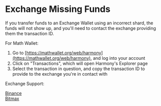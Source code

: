 # Exchange Missing Funds

If you transfer funds to an Exchange Wallet using an incorrect shard, the funds will not show up, and you'll need to contact the exchange providing them the transaction ID. 

For Math Wallet: 

1. Go to [https://mathwallet.org/web/harmony](https://mathwallet.org/web/harmony), and log into your account 
2. Click on "Transactions", which will open Harmony's Explorer page 
3. Select the transaction in question, and copy the transaction ID to provide to the exchange you're in contact with 

Exchange Support:

[Binance](https://www.binance.com/en/support-center)  
[Bitmax](https://bitmaxhelp.zendesk.com/hc/en-us/requests/new)

